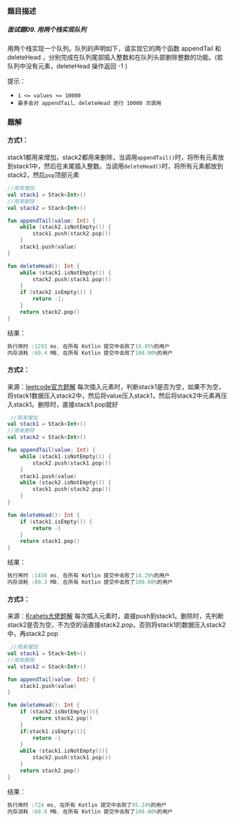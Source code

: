 ### 题目描述
##### 面试题09. 用两个栈实现队列
用两个栈实现一个队列。队列的声明如下，请实现它的两个函数 appendTail 和 deleteHead ，分别完成在队列尾部插入整数和在队列头部删除整数的功能。(若队列中没有元素，deleteHead 操作返回 -1 )

提示：
* `1 <= values <= 10000`
* `最多会对 appendTail、deleteHead 进行 10000 次调用`

### 题解
#### 方式1：
stack1都用来增加，stack2都用来删除，当调用`appendTail()`时，将所有元素放到stack1中，然后在末尾插入整数。当调用`deleteHead()`时，将所有元素都放到stack2，然后`pop`顶部元素
```kotlin
//用来增加
val stack1 = Stack<Int>()
//用来删除
val stack2 = Stack<Int>()

fun appendTail(value: Int) {
    while (stack2.isNotEmpty()) {
        stack1.push(stack2.pop())
    }
    stack1.push(value)
}

fun deleteHead(): Int {
    while (stack1.isNotEmpty()) {
        stack2.push(stack1.pop())
    }
    if (stack2.isEmpty()) {
        return -1;
    }
    return stack2.pop()
}
```
结果：
```kotlin
执行用时 :1292 ms, 在所有 Kotlin 提交中击败了19.05%的用户
内存消耗 :60.4 MB, 在所有 Kotlin 提交中击败了100.00%的用户
```
#### 方式2：
来源：[leetcode官方题解](https://leetcode-cn.com/problems/yong-liang-ge-zhan-shi-xian-dui-lie-lcof/solution/mian-shi-ti-09-yong-liang-ge-zhan-shi-xian-dui-l-3/)
每次插入元素时，判断stack1是否为空，如果不为空，将stack1数据压入stack2中，然后将value压入stack1，然后将stack2中元素再压入stack1。删除时，直接stack1.pop就好
```kotlin
 //用来增加
val stack1 = Stack<Int>()
//用来删除
val stack2 = Stack<Int>()

fun appendTail(value: Int) {
    while (stack1.isNotEmpty()) {
        stack2.push(stack1.pop())
    }
    stack1.push(value)
    while (stack2.isNotEmpty()) {
        stack1.push(stack2.pop())
    }
}

fun deleteHead(): Int {
    if (stack1.isEmpty()) {
        return -1
    }
    return stack1.pop()
}
```
结果：
```kotlin
执行用时 :1456 ms, 在所有 Kotlin 提交中击败了14.29%的用户
内存消耗 :60.3 MB, 在所有 Kotlin 提交中击败了100.00%的用户
```
#### 方式3：
来源：[Krahets大佬题解](https://leetcode-cn.com/problems/yong-liang-ge-zhan-shi-xian-dui-lie-lcof/solution/mian-shi-ti-09-yong-liang-ge-zhan-shi-xian-dui-l-2/)
每次插入元素时，直接push到stack1。删除时，先判断stack2是否为空，不为空的话直接stack2.pop，否则将stack1的数据压入stack2中，再stack2.pop
```kotlin
 //用来增加
val stack1 = Stack<Int>()
//用来删除
val stack2 = Stack<Int>()

fun appendTail(value: Int) {
    stack1.push(value)
}

fun deleteHead(): Int {
    if (stack2.isNotEmpty()){
        return stack2.pop()
    }
    if(stack1.isEmpty()){
        return -1
    }
    while (stack1.isNotEmpty()){
        stack2.push(stack1.pop())
    }
    return stack2.pop()
}
```
结果：
```kotlin
执行用时 :724 ms, 在所有 Kotlin 提交中击败了95.24%的用户
内存消耗 :60.8 MB, 在所有 Kotlin 提交中击败了100.00%的用户
```